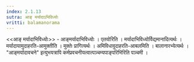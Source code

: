```yaml
---
index: 2.1.13
sutra: आङ् मर्यादाऽभिविध्योः
vritti: balamanorama
---
```


<<आङ् मर्यादाभिविध्योः>> - आङ्मर्यादाभिविध्योः । एतयोरिति । मर्यादाभिविध्योर्विद्यमानादित्यर्थः । मर्यादायामुदाहरति-आमुक्तीति । मुक्तेः प्रागित्यर्थः । अमिविधावुदाहरति-आबलमिति । बालानारभ्येत्यर्थः । "आङ्मर्यादावचने" इत्युभयत्रापि कर्मप्रवचनीयत्वात्पञ्चम्यपाङ्परिभि॑रिति पञ्चमी । 